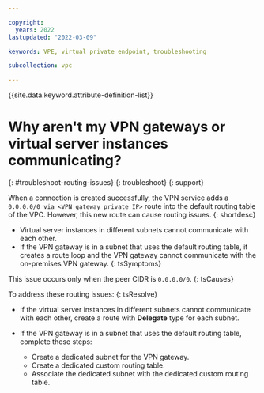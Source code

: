 ```yaml
---

copyright:
  years: 2022
lastupdated: "2022-03-09"

keywords: VPE, virtual private endpoint, troubleshooting

subcollection: vpc

---
```


{{site.data.keyword.attribute-definition-list}}

# Why aren't my VPN gateways or virtual server instances communicating?
{: #troubleshoot-routing-issues}
{: troubleshoot}
{: support}

When a connection is created successfully, the VPN service adds a `0.0.0.0/0 via <VPN gateway private IP>` route into the default routing table of the VPC. However, this new route can cause routing issues.
{: shortdesc}

* Virtual server instances in different subnets cannot communicate with each other.
* If the VPN gateway is in a subnet that uses the default routing table, it creates a route loop and the VPN gateway cannot communicate with the on-premises VPN gateway.
{: tsSymptoms}

This issue occurs only when the peer CIDR is `0.0.0.0/0`.
{: tsCauses}

To address these routing issues:
{: tsResolve}

* If the virtual server instances in different subnets cannot communicate with each other, create a route with **Delegate** type for each subnet.
* If the VPN gateway is in a subnet that uses the default routing table, complete these steps:

   * Create a dedicated subnet for the VPN gateway.
   * Create a dedicated custom routing table.
   * Associate the dedicated subnet with the dedicated custom routing table.
